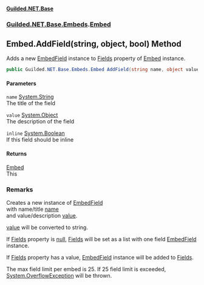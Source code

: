 
#### [Guilded.NET.Base](Guilded_NET_Base 'Guilded_NET_Base')
### [Guilded.NET.Base.Embeds](Guilded_NET_Base#Guilded_NET_Base_Embeds 'Guilded.NET.Base.Embeds').[Embed](Embed 'Guilded.NET.Base.Embeds.Embed')
## Embed.AddField(string, object, bool) Method
Adds a new [EmbedField](EmbedField 'Guilded.NET.Base.Embeds.EmbedField') instance to [Fields](Embed_Fields 'Guilded.NET.Base.Embeds.Embed.Fields') property of [Embed](Embed 'Guilded.NET.Base.Embeds.Embed') instance.  
```csharp
public Guilded.NET.Base.Embeds.Embed AddField(string name, object value, bool inline=false);
```

#### Parameters
<a name='Guilded_NET_Base_Embeds_Embed_AddField(string_object_bool)_name'></a>
`name` [System.String](https://docs.microsoft.com/en-us/dotnet/api/System.String 'System.String')  
The title of the field
  
<a name='Guilded_NET_Base_Embeds_Embed_AddField(string_object_bool)_value'></a>
`value` [System.Object](https://docs.microsoft.com/en-us/dotnet/api/System.Object 'System.Object')  
The description of the field
  
<a name='Guilded_NET_Base_Embeds_Embed_AddField(string_object_bool)_inline'></a>
`inline` [System.Boolean](https://docs.microsoft.com/en-us/dotnet/api/System.Boolean 'System.Boolean')  
If this field should be inline
  

#### Returns
[Embed](Embed 'Guilded.NET.Base.Embeds.Embed')  
This
### Remarks
Creates a new instance of [EmbedField](EmbedField 'Guilded.NET.Base.Embeds.EmbedField')  
with name/title [name](Embed_AddField(string_object_bool)#Guilded_NET_Base_Embeds_Embed_AddField(string_object_bool)_name 'Guilded.NET.Base.Embeds.Embed.AddField(string, object, bool).name')  
and value/description [value](Embed_AddField(string_object_bool)#Guilded_NET_Base_Embeds_Embed_AddField(string_object_bool)_value 'Guilded.NET.Base.Embeds.Embed.AddField(string, object, bool).value').



[value](Embed_AddField(string_object_bool)#Guilded_NET_Base_Embeds_Embed_AddField(string_object_bool)_value 'Guilded.NET.Base.Embeds.Embed.AddField(string, object, bool).value') will be converted to string.



If [Fields](Embed_Fields 'Guilded.NET.Base.Embeds.Embed.Fields') property is [null](https://docs.microsoft.com/en-us/dotnet/csharp/language-reference/keywords/null 'https://docs.microsoft.com/en-us/dotnet/csharp/language-reference/keywords/null'), [Fields](Embed_Fields 'Guilded.NET.Base.Embeds.Embed.Fields') will be set as a list with one field [EmbedField](EmbedField 'Guilded.NET.Base.Embeds.EmbedField') instance.



If [Fields](Embed_Fields 'Guilded.NET.Base.Embeds.Embed.Fields') property has a value, [EmbedField](EmbedField 'Guilded.NET.Base.Embeds.EmbedField') instance will be added to [Fields](Embed_Fields 'Guilded.NET.Base.Embeds.Embed.Fields').



The max field limit per embed is 25. If 25 field limit is exceeded,  
[System.OverflowException](https://docs.microsoft.com/en-us/dotnet/api/System.OverflowException 'System.OverflowException') will be thrown.
